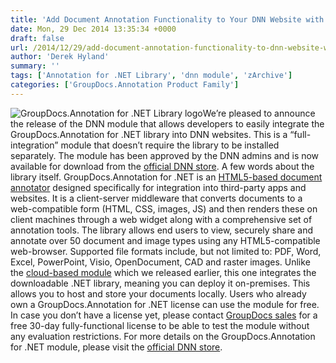 ```yaml
---
title: 'Add Document Annotation Functionality to Your DNN Website with the GroupDocs.Annotation for .NET Module'
date: Mon, 29 Dec 2014 13:35:34 +0000
draft: false
url: /2014/12/29/add-document-annotation-functionality-to-dnn-website-with-groupdocs-annotation-for-dot-net-module/
author: 'Derek Hyland'
summary: ''
tags: ['Annotation for .NET Library', 'dnn module', 'zArchive']
categories: ['GroupDocs.Annotation Product Family']
---
```


![GroupDocs.Annotation for .NET Library logo](https://blog.groupdocs.com/wp-content/uploads/sites/4/2014/02/GD_ANT_NETIcon_114.png)We’re pleased to announce the release of the DNN module that allows developers to easily integrate the GroupDocs.Annotation for .NET library into DNN websites. This is a “full-integration” module that doesn’t require the library to be installed separately. The module has been approved by the DNN admins and is now available for download from the [official DNN store](http://store.dnnsoftware.com/home/product-details/groupdocs-annotation-for-net-html5-document-annotation). A few words about the library itself. GroupDocs.Annotation for .NET is an [HTML5-based document annotator](http://groupdocs.com/html5-document-annotation) designed specifically for integration into third-party apps and websites. It is a client-server middleware that converts documents to a web-compatible form (HTML, CSS, images, JS) and then renders these on client machines through a web widget along with a comprehensive set of annotation tools. The library allows end users to view, securely share and annotate over 50 document and image types using any HTML5-compatible web-browser. Supported file formats include, but not limited to: PDF, Word, Excel, PowerPoint, Visio, OpenDocument, CAD and raster images. Unlike the [cloud-based module](http://store.dnnsoftware.com/home/product-details/groupdocs-documents-image-and-pdf-annotation-plugin) which we released earlier, this one integrates the downloadable .NET library, meaning you can deploy it on-premises. This allows you to host and store your documents locally. Users who already own a GroupDocs.Annotation for .NET license can use the module for free. In case you don’t have a license yet, please contact [GroupDocs sales](http://groupdocs.com/corporate/contact-us) for a free 30-day fully-functional license to be able to test the module without any evaluation restrictions. For more details on the GroupDocs.Annotation for .NET module, please visit the [official DNN store](http://store.dnnsoftware.com/home/product-details/groupdocs-annotation-for-net-html5-document-annotation).





